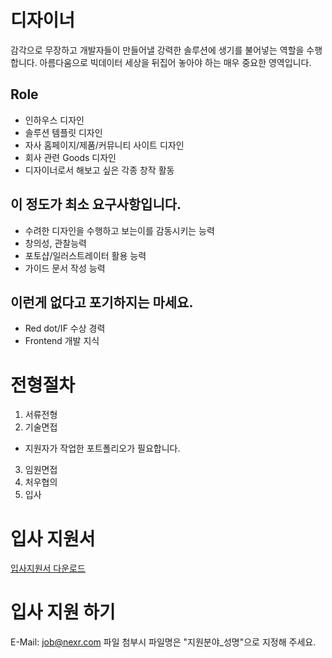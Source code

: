 # 디자이너
감각으로 무장하고 개발자들이 만들어낼 강력한 솔루션에 생기를 불어넣는 역할을 수행합니다. 아름다움으로 빅데이터 세상을 뒤집어 놓아야 하는 매우 중요한 영역입니다. 

## Role
- 인하우스 디자인
- 솔루션 템플릿 디자인
- 자사 홈페이지/제품/커뮤니티 사이트 디자인
- 회사 관련 Goods 디자인
- 디자이너로서 해보고 싶은 각종 창작 활동

## 이 정도가 최소 요구사항입니다.
- 수려한 디자인을 수행하고 보는이를 감동시키는 능력
- 창의성, 관찰능력
- 포토샵/일러스트레이터 활용 능력
- 가이드 문서 작성 능력

## 이런게 없다고 포기하지는 마세요.
- Red dot/IF 수상 경력
- Frontend 개발 지식

# 전형절차
1. 서류전형
2. 기술면접
  - 지원자가 작업한 포트폴리오가 필요합니다.
3. 임원면접
4. 처우협의
5. 입사

# 입사 지원서
[입사지원서 다운로드](../../../files/kt_nexr_resume.docx)

# 입사 지원 하기
E-Mail: <job@nexr.com>
파일 첨부시 파일명은 "지원분야_성명"으로 지정해 주세요.